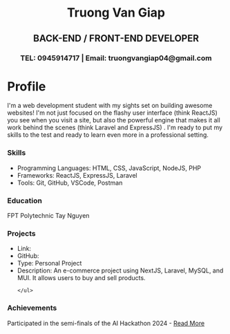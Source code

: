 
<h1 align="center">Truong Van Giap</h1>
<h2 align="center">BACK-END / FRONT-END DEVELOPER</h1>
<h3 align="center">TEL: 0945914717 | Email: truongvangiap04@gmail.com</h1>

<h1  align="left" >Profile</h1>
<p align="left">I'm a web development student with my sights set on building awesome websites! I'm not just focused on the flashy user interface (think ReactJS) you see when you visit a site, but also the powerful engine that makes it all work behind the scenes (think Laravel and ExpressJS) . I'm ready to put my skills to the test and ready to learn even more in a professional setting.
</p>
 <section>
    <h3>Skills</h3>
    <ul>
      <li>Programming Languages: HTML, CSS, JavaScript, NodeJS, PHP </li>
      <li>Frameworks: ReactJS, ExpressJS, Laravel </li>
      <li>Tools: Git, GitHub, VSCode, Postman </li>
    </ul>
  </section>

  <section>
    <h3>Education</h3>
    <p>FPT Polytechnic Tay Nguyen</p>
  </section>

  <section>
    <h3>Projects</h3>
    <ul>
      <li>Link:</li>
      <li>GitHub:</li>
      <li>Type: Personal Project</li>
      <li>Description: An e-commerce project using NextJS, Laravel, MySQL, and MUI. It allows users to buy and sell products.</li>
     
    </ul>
  </section>

  <section>
    <h3>Achievements</h3>
    <p>Participated in the semi-finals of the AI Hackathon 2024 - <a href="https://caodang.fpt.edu.vn/...">Read More</a></p>
  </section>


